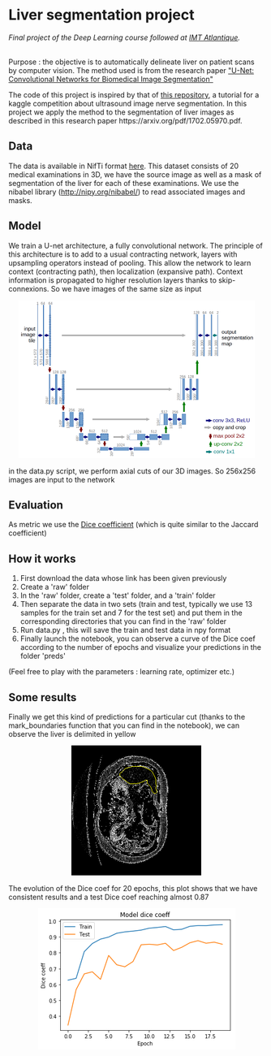 # Liver segmentation project
 <em>Final project of the Deep Learning course followed at <a href='https://www.imt-atlantique.fr/en'>IMT Atlantique</a>.</em></br></br>
<p>Purpose : the objective is to automatically delineate liver on patient scans by computer vision. The method used is from the research paper <a href="https://arxiv.org/pdf/1505.04597.pdf">"U-Net: Convolutional Networks for Biomedical
Image Segmentation"</a></p>
<p>The code of this project is inspired by that of <a href='https://github.com/jocicmarko/ultrasound-nerve-segmentation'> this repository</a>, a tutorial for a kaggle competition about ultrasound image nerve segmentation. In this project we apply the method to the segmentation of liver images as described in this research paper https://arxiv.org/pdf/1702.05970.pdf.
 </p>

## Data
The data is available in NifTi format <a href='https://www.dropbox.com/s/8h2avwtk8cfzl49/ircad-dataset.zip?dl=0'>here</a>. 
This dataset consists of 20 medical examinations in 3D, we have the source image as well as a mask of segmentation of the liver for each of these examinations. We use the nibabel library (http://nipy.org/nibabel/) to read associated images and masks.

## Model
<p>We train a U-net architecture, a fully convolutional network. The principle of this architecture is to add to a usual contracting network, layers with upsampling operators instead of pooling. This allow the network to learn context (contracting path), then localization (expansive path). Context information is propagated to higher resolution layers thanks to skip-connexions. So we have images of the same size as input</p>


<p align="center"><img src="img/u-net-architecture.png" style></img></p>


<p>in the data.py script, we perform axial cuts of our 3D images. So 256x256 images are input to the network</p>

## Evaluation

As metric we use the <a href='https://en.wikipedia.org/wiki/S%C3%B8rensen%E2%80%93Dice_coefficient'>Dice coefficient</a> (which is quite similar to the Jaccard coefficient)

## How it works
<ol><li>First download the data whose link has been given previously</li>
<li>Create a 'raw' folder
<li>In the 'raw' folder, create a 'test' folder, and a 'train' folder
<li>Then separate the data in two sets (train and test, typically we use 13 samples for the train set and 7 for the test set) and put them in the corresponding directories that you can find in the 'raw' folder</li>
<li>Run data.py , this will save the train and test data in npy format</li>
<li>Finally launch the notebook, you can observe a curve of the Dice coef according to the number of epochs and visualize your predictions in the folder 'preds'</li>
 </ol>
 (Feel free to play with the parameters : learning rate, optimizer etc.)
 
 ## Some results
 
 
<p>Finally we get this kind of predictions for a particular cut (thanks to the mark_boundaries function that you can find in the notebook), we can observe the liver is delimited in yellow</p>
<p align="center"><img src="img/segmentation-example1.png"></img></p>

<p>The evolution of the Dice coef for 20 epochs, this plot shows that we have consistent results and a test Dice coef reaching almost 0.87</p>
<p align="center"><img src="img/dice-20epochs-example.png"></img></p>
